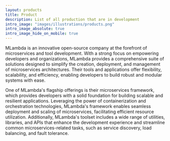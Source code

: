 ```yaml
---
layout: products
title: Product
description: List of all production that are in development
intro_image: "images/illustrations/products.png"
intro_image_absolute: true
intro_image_hide_on_mobile: true
---
```

MLambda is an innovative open-source company at the forefront of microservices and tool development. With a strong focus on empowering developers and organizations, MLambda provides a comprehensive suite of solutions designed to simplify the creation, deployment, and management of microservices architectures. Their tools and applications offer flexibility, scalability, and efficiency, enabling developers to build robust and modular systems with ease.

One of MLambda's flagship offerings is their microservices framework, which provides developers with a solid foundation for building scalable and resilient applications. Leveraging the power of containerization and orchestration technologies, MLambda's framework enables seamless deployment and scaling of microservices, facilitating efficient resource utilization. Additionally, MLambda's toolset includes a wide range of utilities, libraries, and APIs that enhance the development experience and streamline common microservices-related tasks, such as service discovery, load balancing, and fault tolerance. 
